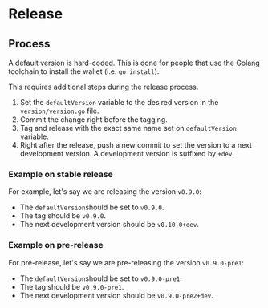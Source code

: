 # Release

## Process

A default version is hard-coded. This is done for people that use the Golang
toolchain to install the wallet (i.e. `go install`).

This requires additional steps during the release process.

1. Set the `defaultVersion` variable to the desired version in the
   `version/version.go` file.
2. Commit the change right before the tagging.
3. Tag and release with the exact same name set on `defaultVersion` variable.
4. Right after the release, push a new commit to set the version to a next
   development version. A development version is suffixed by `+dev`.

### Example on stable release

For example, let's say we are releasing the version `v0.9.0`:

* The `defaultVersion`should be set to `v0.9.0`.
* The tag should be `v0.9.0`.
* The next development version should be `v0.10.0+dev`.

### Example on pre-release

For pre-release, let's say we are pre-releasing the version `v0.9.0-pre1`:

* The `defaultVersion`should be set to `v0.9.0-pre1`.
* The tag should be `v0.9.0-pre1`.
* The next development version should be `v0.9.0-pre2+dev`.



